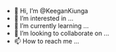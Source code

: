 - 👋 Hi, I’m @KeeganKiunga
- 👀 I’m interested in ...
- 🌱 I’m currently learning ...
- 💞️ I’m looking to collaborate on ...
- 📫 How to reach me ...

<!---
KeeganKiunga/KeeganKiunga is a ✨ special ✨ repository because its `README.md` (this file) appears on your GitHub profile.
You can click the Preview link to take a look at your changes.
--->
